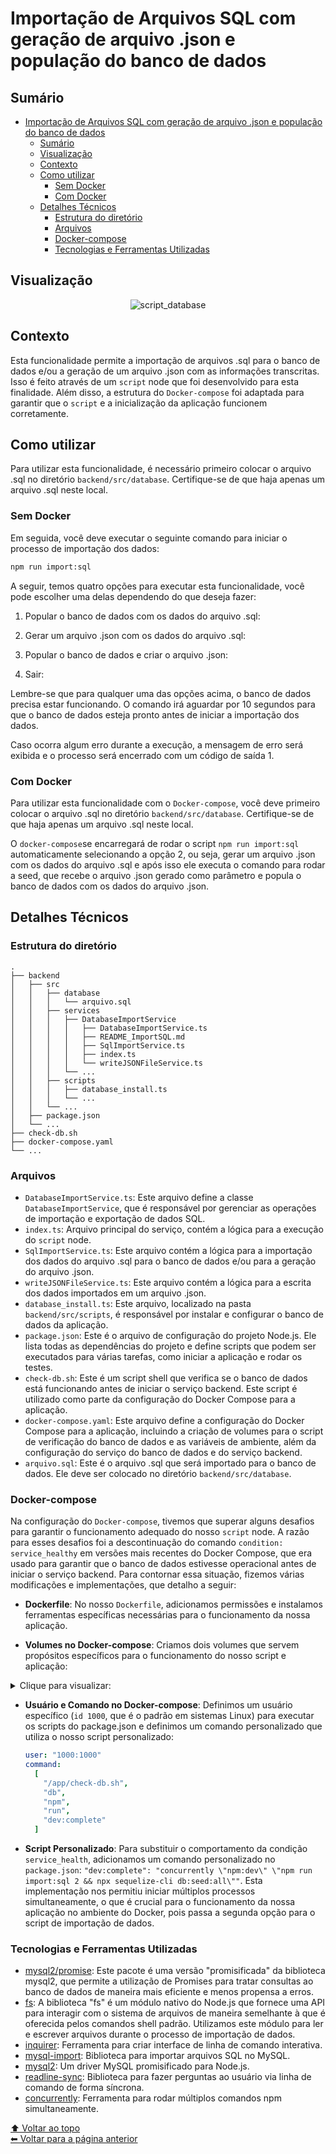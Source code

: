 # Importação de Arquivos SQL com geração de arquivo .json e população do banco de dados

## Sumário

- [Importação de Arquivos SQL com geração de arquivo .json e população do banco de dados](#importação-de-arquivos-sql-com-geração-de-arquivo-json-e-população-do-banco-de-dados)
  - [Sumário](#sumário)
  - [Visualização](#visualização)
  - [Contexto](#contexto)
  - [Como utilizar](#como-utilizar)
    - [Sem Docker](#sem-docker)
    - [Com Docker](#com-docker)
  - [Detalhes Técnicos](#detalhes-técnicos)
    - [Estrutura do diretório](#estrutura-do-diretório)
    - [Arquivos](#arquivos)
    - [Docker-compose](#docker-compose)
    - [Tecnologias e Ferramentas Utilizadas](#tecnologias-e-ferramentas-utilizadas)

## Visualização

<!-- **Visualização:** -->

<div align="center">

![script_database](https://github.com/imsamuelcovalero/Desafio_Shopper/assets/98184355/825d677d-6ff8-4013-9a86-9671e57479e9)

</div>

## Contexto

Esta funcionalidade permite a importação de arquivos .sql para o banco de dados e/ou a geração de um arquivo .json com as informações transcritas. Isso é feito através de um `script` node que foi desenvolvido para esta finalidade. Além disso, a estrutura do `Docker-compose` foi adaptada para garantir que o `script` e a inicialização da aplicação funcionem corretamente.

## Como utilizar

Para utilizar esta funcionalidade, é necessário primeiro colocar o arquivo .sql no diretório `backend/src/database`. Certifique-se de que haja apenas um arquivo .sql neste local.

### Sem Docker

Em seguida, você deve executar o seguinte comando para iniciar o processo de importação dos dados:

```bash
npm run import:sql
```

A seguir, temos quatro opções para executar esta funcionalidade, você pode escolher uma delas dependendo do que deseja fazer:

1. Popular o banco de dados com os dados do arquivo .sql:

2. Gerar um arquivo .json com os dados do arquivo .sql:

3. Popular o banco de dados e criar o arquivo .json:

4. Sair:

Lembre-se que para qualquer uma das opções acima, o banco de dados precisa estar funcionando. O comando irá aguardar por 10 segundos para que o banco de dados esteja pronto antes de iniciar a importação dos dados.

Caso ocorra algum erro durante a execução, a mensagem de erro será exibida e o processo será encerrado com um código de saída 1.

### Com Docker

Para utilizar esta funcionalidade com o `Docker-compose`, você deve primeiro colocar o arquivo .sql no diretório `backend/src/database`. Certifique-se de que haja apenas um arquivo .sql neste local.

O `docker-compose`se encarregará de rodar o script `npm run import:sql` automaticamente selecionando a opção 2, ou seja, gerar um arquivo .json com os dados do arquivo .sql e após isso ele executa o comando para rodar a seed, que recebe o arquivo .json gerado como parâmetro e popula o banco de dados com os dados do arquivo .json.

## Detalhes Técnicos

### Estrutura do diretório

```
.
├── backend
│   ├── src
│   │   ├── database
│   │   │   └── arquivo.sql
│   │   ├── services
│   │   │   ├── DatabaseImportService
│   │   │   │   ├── DatabaseImportService.ts
│   │   │   │   ├── README_ImportSQL.md
│   │   │   │   ├── SqlImportService.ts
│   │   │   │   ├── index.ts
│   │   │   │   └── writeJSONFileService.ts
│   │   │   └── ...
│   │   ├── scripts
│   │   │   ├── database_install.ts
│   │   │   └── ...
│   │   └── ...
│   ├── package.json
│   └── ...
├── check-db.sh
├── docker-compose.yaml
└── ...
```

### Arquivos

- `DatabaseImportService.ts`: Este arquivo define a classe `DatabaseImportService`, que é responsável por gerenciar as operações de importação e exportação de dados SQL.
- `index.ts`: Arquivo principal do serviço, contém a lógica para a execução do `script` node.
- `SqlImportService.ts`: Este arquivo contém a lógica para a importação dos dados do arquivo .sql para o banco de dados e/ou para a geração do arquivo .json.
- `writeJSONFileService.ts`: Este arquivo contém a lógica para a escrita dos dados importados em um arquivo .json.
- `database_install.ts`: Este arquivo, localizado na pasta `backend/src/scripts`, é responsável por instalar e configurar o banco de dados da aplicação.
- `package.json`: Este é o arquivo de configuração do projeto Node.js. Ele lista todas as dependências do projeto e define scripts que podem ser executados para várias tarefas, como iniciar a aplicação e rodar os testes.
- `check-db.sh`: Este é um script shell que verifica se o banco de dados está funcionando antes de iniciar o serviço backend. Este script é utilizado como parte da configuração do Docker Compose para a aplicação.
- `docker-compose.yaml`: Este arquivo define a configuração do Docker Compose para a aplicação, incluindo a criação de volumes para o script de verificação do banco de dados e as variáveis de ambiente, além da configuração do serviço do banco de dados e do serviço backend.
- `arquivo.sql`: Este é o arquivo .sql que será importado para o banco de dados. Ele deve ser colocado no diretório `backend/src/database`.

### Docker-compose

Na configuração do `Docker-compose`, tivemos que superar alguns desafios para garantir o funcionamento adequado do nosso `script` node. A razão para esses desafios foi a descontinuação do comando `condition: service_healthy` em versões mais recentes do Docker Compose, que era usado para garantir que o banco de dados estivesse operacional antes de iniciar o serviço backend. Para contornar essa situação, fizemos várias modificações e implementações, que detalho a seguir:

- **Dockerfile**: No nosso `Dockerfile`, adicionamos permissões e instalamos ferramentas específicas necessárias para o funcionamento da nossa aplicação.

- **Volumes no Docker-compose**: Criamos dois volumes que servem propósitos específicos para o funcionamento do nosso script e aplicação:

<details>
<summary>Clique para visualizar:</summary>

  1. `./check-db.sh:/app/check-db.sh`: Este volume mapeia o nosso script personalizado `check-db.sh`, presente no diretório raiz do nosso projeto, para a pasta `/app` dentro do container Docker. O script `check-db.sh` é utilizado para verificar se o banco de dados está operacional antes de iniciar o serviço backend, uma função que era realizada pelo comando `condition: service_healthy` em versões anteriores do Docker Compose.

  2. `./backend/.docker.env:/app-backend/.env`: Este volume mapeia o arquivo `.docker.env` presente no diretório `backend` do nosso projeto para a pasta `/app-backend` dentro do container Docker. O arquivo `.env` contém variáveis de ambiente necessárias para a execução do nosso script e da aplicação em geral.

  ```yaml
  volumes:
  - ./check-db.sh:/app/check-db.sh
  - ./backend/.docker.env:/app-backend/.env
  ```

</details>

- **Usuário e Comando no Docker-compose**:
  Definimos um usuário específico (`id 1000`, que é o padrão em sistemas Linux) para executar os scripts do package.json e definimos um comando personalizado que utiliza o nosso script personalizado:

  ```yaml
  user: "1000:1000"
  command:
    [
      "/app/check-db.sh",
      "db",
      "npm",
      "run",
      "dev:complete"
    ]
  ```

- **Script Personalizado**: Para substituir o comportamento da condição `service_health`, adicionamos um comando personalizado no `package.json`: `"dev:complete": "concurrently \"npm:dev\" \"npm run import:sql 2 && npx sequelize-cli db:seed:all\""`. Esta implementação nos permitiu iniciar múltiplos processos simultaneamente, o que é crucial para o funcionamento da nossa aplicação no ambiente do Docker, pois passa a segunda opção para o script de importação de dados.

### Tecnologias e Ferramentas Utilizadas

- [mysql2/promise](https://www.npmjs.com/package/mysql2): Este pacote é uma versão "promisificada" da biblioteca mysql2, que permite a utilização de Promises para tratar consultas ao banco de dados de maneira mais eficiente e menos propensa a erros.
- [fs](https://nodejs.org/api/fs.html): A biblioteca "fs" é um módulo nativo do Node.js que fornece uma API para interagir com o sistema de arquivos de maneira semelhante à que é oferecida pelos comandos shell padrão. Utilizamos este módulo para ler e escrever arquivos durante o processo de importação de dados.
- [inquirer](https://www.npmjs.com/package/inquirer): Ferramenta para criar interface de linha de comando interativa.
- [mysql-import](https://www.npmjs.com/package/mysql-import): Biblioteca para importar arquivos SQL no MySQL.
- [mysql2](https://www.npmjs.com/package/mysql2): Um driver MySQL promisificado para Node.js.
- [readline-sync](https://www.npmjs.com/package/readline-sync): Biblioteca para fazer perguntas ao usuário via linha de comando de forma síncrona.
- [concurrently](https://www.npmjs.com/package/concurrently): Ferramenta para rodar múltiplos comandos npm simultaneamente.

[⬆ Voltar ao topo](#importação-de-arquivos-sql)<br>
[⬅ Voltar para a página anterior](../../../README.md)
